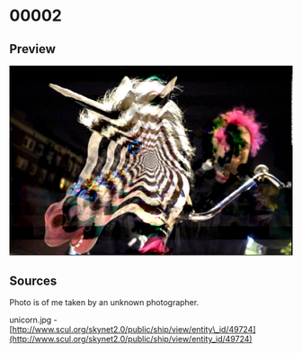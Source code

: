 # 00002

## Preview

![preview 1](preview-1.png?raw=true)

## Sources

Photo is of me taken by an unknown photographer.

unicorn.jpg - [http://www.scul.org/skynet2.0/public/ship/view/entity\_id/49724](http://www.scul.org/skynet2.0/public/ship/view/entity_id/49724)
